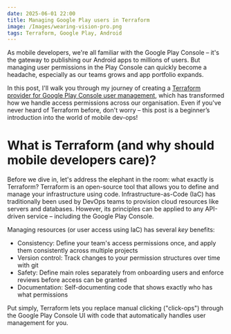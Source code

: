 ```yaml
---
date: 2025-06-01 22:00
title: Managing Google Play users in Terraform
image: /Images/wearing-vision-pro.png
tags: Terraform, Google Play, Android
---
```


As mobile developers, we're all familiar with the Google Play Console – it's the gateway to publishing our Android apps to millions of users.
But managing user permissions in the Play Console can quickly become a headache, especially as our teams grows and app portfolio expands.

In this post, I'll walk you through my journey of creating a [Terraform provider for Google Play Console user management](https://github.com/Oliver-Binns/terraform-provider-googleplay), which has transformed how we handle access permissions across our organisation.
Even if you've never heard of Terraform before, don't worry – this post is a beginner’s introduction into the world of mobile dev-ops!

# What is Terraform (and why should mobile developers care)?

Before we dive in, let's address the elephant in the room: what exactly is Terraform?
Terraform is an open-source tool that allows you to define and manage your infrastructure using code.
Infrastructure-as-Code (IaC) has traditionally been used by DevOps teams to provision cloud resources like servers and databases.
However, its principles can be applied to any API-driven service – including the Google Play Console.

Managing resources (or user access using IaC) has several _key_ benefits:
- Consistency: Define your team's access permissions once, and apply them consistently across multiple projects
- Version control: Track changes to your permission structures over time with git
- Safety: Define main roles separately from onboarding users and enforce reviews before access can be granted
- Documentation: Self-documenting code that shows exactly who has what permissions

Put simply, Terraform lets you replace manual clicking ("click-ops") through the Google Play Console UI with code that automatically handles user management for you.


